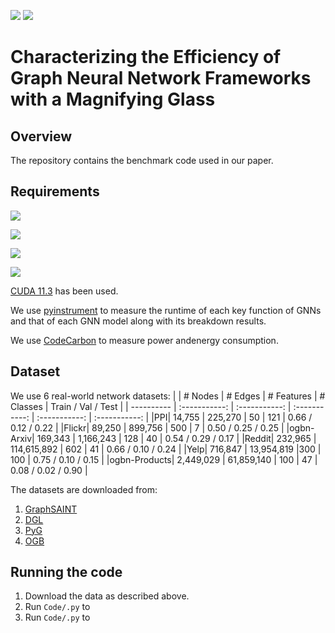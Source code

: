 [![](https://img.shields.io/badge/license-GPL--3.0-blue)](https://www.gnu.org/licenses/)
[![](https://img.shields.io/badge/Python-3.8-green)](https://www.python.org/)

# Characterizing the Efficiency of Graph Neural Network Frameworks with a Magnifying Glass

<!---This is a Python3 implementation of our benchmark experiments for graph neural network frameworks, as described in our paper.--> 

## Overview

The repository contains the benchmark code used in our paper. 


## Requirements

<!--PyTorch v1.11.0--> 

[![](https://img.shields.io/badge/PyTorch-1.11.0-blueviolet)](https://pytorch.org/get-started/previous-versions/)

<!--OGB=1.3.3--> 

[![](https://img.shields.io/badge/OGB-1.3.3-orange)](https://ogb.stanford.edu/docs/home/)

<!--DGL=0.8.2--> 

[![](https://img.shields.io/badge/DGL-0.8.2-blue)](https://www.dgl.ai/pages/start.html)

<!--PyG=2.0.4--> 

[![](https://img.shields.io/badge/PyG-2.0.4-yellow)](https://pytorch-geometric.readthedocs.io/en/latest/notes/installation.html)


[CUDA 11.3](https://developer.nvidia.com/cuda-11.3.0-download-archive) has been used.

We use [pyinstrument](https://github.com/joerick/pyinstrument) to measure the runtime of each key function of GNNs and that of each GNN model along with its breakdown results.

We use [CodeCarbon](https://github.com/mlco2/codecarbon) to measure power andenergy consumption.


## Dataset
We use 6 real-world network datasets:
| | # Nodes | # Edges | # Features | # Classes | Train / Val / Test |
| ---------- | :-----------:  | :-----------: | :-----------: | :-----------:  | :-----------: |
|PPI| 14,755 | 225,270 | 50 | 121 | 0.66 / 0.12 / 0.22 |
|Flickr| 89,250 | 899,756 | 500 | 7 | 0.50 / 0.25 / 0.25 |
|ogbn-Arxiv| 169,343 | 1,166,243 | 128 | 40 | 0.54 / 0.29 / 0.17 |
|Reddit| 232,965 | 114,615,892 | 602 | 41 | 0.66 / 0.10 / 0.24 |
|Yelp| 716,847 | 13,954,819 |300 | 100 | 0.75 / 0.10 / 0.15 |
|ogbn-Products| 2,449,029 | 61,859,140 | 100 | 47 | 0.08 / 0.02 / 0.90 |



The datasets are downloaded from:
1. [GraphSAINT](https://github.com/GraphSAINT/GraphSAINT)
2. [DGL](https://www.dgl.ai/)
3. [PyG](https://www.pyg.org/)
4. [OGB](https://ogb.stanford.edu/)


## Running the code
1. Download the data as described above.
2. Run ```Code/.py``` to 
3. Run ```Code/.py``` to 


<!---## Cite--> 

<!---Please cite our paper if you use this code in your own work:--> 
